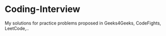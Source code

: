 # Coding-Interview
My solutions for practice problems proposed in Geeks4Geeks, CodeFights, LeetCode,..
